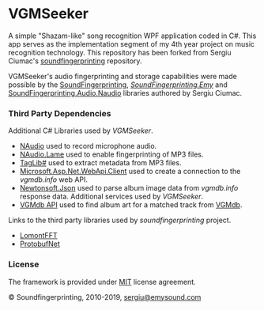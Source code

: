 # VGMSeeker
A simple "Shazam-like" song recognition WPF application coded in C#. This app serves as the implementation segment of my 4th year project on music recognition technology.
This repository has been forked from Sergiu Ciumac's [soundfingerprinting](https://github.com/AddictedCS/soundfingerprinting) repository. 

VGMSeeker's audio fingerprinting and storage capabilities were made possible 
by the [SoundFingerprinting](https://www.nuget.org/packages/SoundFingerprinting/), [_SoundFingerprinting.Emy_](https://www.nuget.org/packages/SoundFingerprinting.Emy/)
and [SoundFingerprinting.Audio.Naudio](https://www.nuget.org/packages/SoundFingerprinting.Audio.NAudio/) libraries authored by Sergiu Ciumac.

### Third Party Dependencies
Additional C# Libraries used by _VGMSeeker_.
* [NAudio](https://www.nuget.org/packages/NAudio) used to record microphone audio.
* [NAudio.Lame](https://www.nuget.org/packages/NAudio.Lame/) used to enable fingerprinting of MP3 files.
* [TagLib#](https://github.com/mono/taglib-sharp) used to extract metadata from MP3 files.
* [Microsoft.Asp.Net.WebApi.Client](https://dotnet.microsoft.com/apps/aspnet/apis) used to create a connection to the _vgmdb.info_ web API.
* [Newtonsoft.Json](https://www.newtonsoft.com/json) used to parse album image data from _vgmdb.info_ response data.
Additional services used by _VGMSeeker_.
* [VGMdb API](https://vgmdb.info/) used to find album art for a matched track from [VGMdb](https://vgmdb.net/).

Links to the third party libraries used by _soundfingerprinting_ project.
* [LomontFFT](http://www.lomont.org/Software/Misc/FFT/LomontFFT.html)
* [ProtobufNet](https://github.com/mgravell/protobuf-net)

### License
The framework is provided under [MIT](https://opensource.org/licenses/MIT) license agreement.

&copy; Soundfingerprinting, 2010-2019, sergiu@emysound.com
